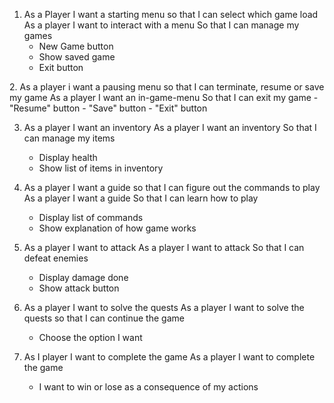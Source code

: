 1.	As a Player I want a starting menu so that I can select which game load
	As a player
	I want to interact with a menu
	So that I can manage my games
	-	New Game button
	-	Show saved game
	-	Exit button

2.⁠	As a player ⁠i want a pausing menu⁠ ⁠so that I can terminate, resume or save my game
	As a player
 	I want an in-game-menu
  	So that I can exit my game
	-	"Resume" button
	-	"Save" button
	-	"Exit" button

3.	As a player I want an inventory
	As a player
	I want an inventory
	So that I can manage my items
	-	Display health
	-	Show list of items in inventory

4.	As a player I want a guide so that I can figure out the commands to play
	As a player
	I want a guide
	So that I can learn how to play
	-	Display list of commands
	-	Show explanation of how game works

5.	As a player I want to attack
	As a player
	I want to attack
	So that I can defeat enemies
	-	Display damage done
	-	Show attack button

6.	As a player I want to solve the quests
	As a player
	I want to solve the quests
	so that I can continue the game
	-	Choose the option I want

7.	As I player I want to complete the game
	As a player
	I want to complete the game
	-	I want to win or lose as a consequence of my actions
